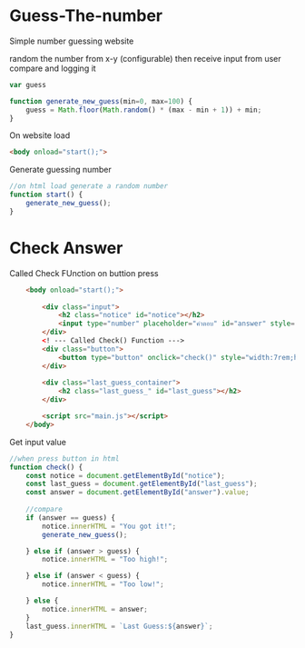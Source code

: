 # Guess-The-number
Simple number guessing website

random the number from x-y (configurable)
then receive input from user compare and logging it

```javascript
var guess

function generate_new_guess(min=0, max=100) {
    guess = Math.floor(Math.random() * (max - min + 1)) + min;
}
```
On website load 
```html
<body onload="start();">
```
Generate guessing number
```javascript
//on html load generate a random number
function start() {
    generate_new_guess();
}
```
# Check Answer
Called Check FUnction on buttion press
```html
    <body onload="start();">
        
        <div class="input">
            <h2 class="notice" id="notice"></h2>
            <input type="number" placeholder="คำตอบ" id="answer" style="width:40rem;height: 2rem;">
        </div>
        <! --- Called Check() Function ---> 
        <div class="button">
            <button type="button" onclick="check()" style="width:7rem;height: 3rem;">ตกลง</button>
        </div>
        
        <div class="last_guess_container">
            <h2 class="last_guess_" id="last_guess"></h2>
        </div>

        <script src="main.js"></script>
    </body>
```
Get input value
```javascript
//when press button in html
function check() {
    const notice = document.getElementById("notice");
    const last_guess = document.getElementById("last_guess");
    const answer = document.getElementById("answer").value;
    
    //compare
    if (answer == guess) {
        notice.innerHTML = "You got it!";
        generate_new_guess();

    } else if (answer > guess) {
        notice.innerHTML = "Too high!";

    } else if (answer < guess) {
        notice.innerHTML = "Too low!";

    } else {
        notice.innerHTML = answer;
    }
    last_guess.innerHTML = `Last Guess:${answer}`;
}
```
